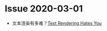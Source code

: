 # Issue 2020-03-01

- 文本渲染有多难？[Text Rendering Hates You](https://gankra.github.io/blah/text-hates-you/)
